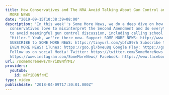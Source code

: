 ```yaml
---
title: How Conservatives and The NRA Avoid Talking About Gun Control and More! - SOME
  MORE NEWS
date: "2019-09-15T10:38:39+08:00"
description: 'In this week''s Some More News, we do a deep dive on how the NRA and
  conservatives love to misinterpret the Second Amendment and do everything and anything
  to avoid meaningful gun control discussion, including calling school shooting victims
  "Hitler." Yeah, we''re there now. Support SOME MORE NEWS: http://www.patreon.com/SomeMoreNews
  SUBSCRIBE to SOME MORE NEWS: https://tinyurl.com/ybfx89rh Subscribe to our podcast,
  EVEN MORE NEWS! iTunes: https://goo.gl/bveu8q Google Play: https://goo.gl/zpnhN9
  Follow us on social Media! Twitter: https://twitter.com/SomeMoreNews Instagram:
  https://www.instagram.com/SomeMoreNews/ Facebook: https://www.facebook.com/SomeMoreNews/'
url: /somemorenews/mFYiD8NfrMI/
providers:
  youtube:
    id: mFYiD8NfrMI
type: video
publishdate: "2018-04-09T17:30:01.000Z"
---
```

